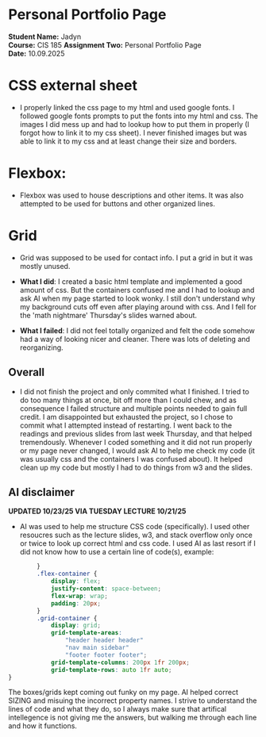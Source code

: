 # Personal Portfolio Page

**Student Name:** Jadyn  
**Course:** CIS 185
**Assignment Two:** Personal Portfolio Page  
**Date:** 10.09.2025

# CSS external sheet
- I properly linked the css page to my html and used google fonts. I followed google fonts prompts to put the fonts into my html and css. The images I did mess up and had to lookup how to put them in properly (I forgot how to link it to my css sheet). I never finished images but was able to link it to my css and at least change their size and borders.

# Flexbox:
- Flexbox was used to house descriptions and other items. It was also attempted to be used for buttons and other organized lines.

# Grid
- Grid was supposed to be used for contact info. I put a grid in but it was mostly unused.


- **What I did**: I created a basic html template and implemented a good amount of css. But the containers confused me and I had to lookup and ask AI when my page started to look wonky. I still don't understand why my background cuts off even after playing around with css. And I fell for the 'math nightmare' Thursday's slides warned about.
- **What I failed**: I did not feel totally organized and felt the code somehow had a way of looking nicer and cleaner. There was lots of deleting and reorganizing.

## Overall

- I did not finish the project and only commited what I finished. I tried to do too many things at once, bit off more than I could chew, and as consequence I failed structure and multiple points needed to gain full credit. I am disappointed but exhausted the project, so I chose to commit what I attempted instead of restarting. I went back to the readings and previous slides from last week Thursday, and that helped tremendously. Whenever I coded something and it did not run properly or my page never changed, I would ask AI to help me check my code (it was usually css and the containers I was confused about). It helped clean up my code but mostly I had to do things from w3 and the slides.


## AI disclaimer
**UPDATED 10/23/25 VIA TUESDAY LECTURE 10/21/25**

- AI was used to help me structure CSS code (specifically). I used other resoucres such as the lecture slides, w3, and stack overflow only once or twice to look up correct html and css code. I used AI as last resort if I did not know how to use a certain line of code(s), example:

```css
        }
        .flex-container {
            display: flex;
            justify-content: space-between;
            flex-wrap: wrap;
            padding: 20px;
        }
        .grid-container {
            display: grid;
            grid-template-areas:
                "header header header"
                "nav main sidebar"
                "footer footer footer";
            grid-template-columns: 200px 1fr 200px;
            grid-template-rows: auto 1fr auto;
}
```
The boxes/grids kept coming out funky on my page. AI helped correct SIZING and misuing the incorrect property names. I strive to understand the lines of code and what they do, so I always make sure that artifical intellegence is not  giving me the answers, but walking me through each line and how it functions.
